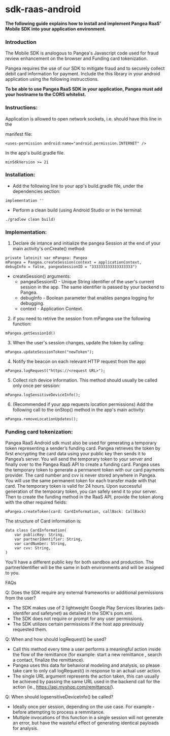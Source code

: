 # sdk-raas-android

**The following guide explains how to install and implement Pangea RaaS' Mobile SDK into your application environment.**

### Introduction


The Mobile SDK is analogous to Pangea's Javascript code used for fraud review enhancement on the browser and Funding card tokenization.

Pangea requires the use of our SDK to mitigate fraud and to securely collect debit card information for payment. 
Include the this library in your android application using the following instrucctions.


**To be able to use Pangea RaaS SDK in your application, Pangea must add your hostname to the CORS whitelist.**


### Instructions:

Application is allowed to open network sockets, i.e. should have this line in the

manifest file:
```
<uses-permission android:name="android.permission.INTERNET" />
```

In the app's build.gradle file.
```
minSdkVersion >= 21 
```

### Installation:
* Add the following line to your app's build.gradle file, under the dependencies
section:
```
implementation ''
```

* Perform a clean build (using Android Studio or in the terminal: 
```
./gradlew clean build)
```


### Implementation:

1. Declare de intance and initialize the pangea Session at the end of your main activity's onCreate() method:
```
private lateinit var mPangea: Pangea
mPangea = Pangea.createSession(context = applicationContext,  debugInfo = false, pangeaSessionID = "333333333333333333")
```
* createSession() arguments:
  - pangeaSessionID - Unique String identifier of the user's current session in the app. The same identifier is passed by your backend to Pangea.
  - debugInfo - Boolean parameter that enables pangea logging for debugging.
  - context - Application Context.
  
2. if you need to retrive the session from mPangea use the following function:
```
mPangea.getSessionId()
```

3. When the user's session changes, update the token by calling:
```
mPangea.updateSessionToken("newToken");
```
4. Notify the beacon on each relevant HTTP request from the app:
```
mPangea.logRequest("https://<request URL>");
```
5. Collect rich device information. This method should usually be called only once per session:
```
mPangea.logSensitiveDeviceInfo();
```
6. (Recommended if your app requests location permissions) Add the following call to the onStop() method in
the app's main activity:
```
mPangea.removeLocationUpdates();
```

### Funding card tokenization:

Pangea RaaS Android sdk must also be used for generating a temporary token representing a sender’s funding card. Pangea retrieves the token by first encrypting the card data using your public key then sends it to Pangea’s server. You will send the temporary token to your server and finally over to the Pangea RaaS API to create a funding card. Pangea uses the temporary token to generate a permanent token with our card payments provider. The card number and cvv is never stored anywhere in Pangea. You will use the same permanent token for each transfer made with that card. The temporary token is valid for 24 hours. Upon successful generation of the temporary token, you can safely send it to your server. Then to create the funding method in the RaaS API, provide the token along with the other required fields: 

```
mPangea.createToken(card: CardInformation, callBack: CallBack)
```
The structure of Card information is:

```
data class CardInformation(
    var publicKey: String,
    var partnerIdentifier: String,
    var cardNumber: String,
    var cvv: String,
)
```

You’ll have a different public key for both sandbox and production. The partnerIdentifier will be the same in both environments and will be assigned to you.

FAQs

Q: Does the SDK require any external frameworks or additional permissions from the user?
* The SDK makes use of 2 lightweight Google Play Services libraries (ads-identifer
and safetynet) as detailed in the SDK's pom.xml.
* The SDK does not require or prompt for any user permissions.
* The SDK utilizes certain permissions if the host app previously requested them.

Q: When and how should logRequest() be used?
* Call this method every time a user performs a meaningful action inside the flow of the remittance (for
example: start a new remittance , search a contact, finalize the remittance).
* Pangea uses this data for behavioral modeling and analysis, so please take care
to only call logRequest() in response to an actual user action.
* The single URL argument represents the action taken, this can usually be
achieved by passing the same URL used in the backend call for the action (ie.,
https://api.myshop.com/remittance/).

Q: When should logsensitiveDeviceInfo() be called?
* Ideally once per session, depending on the use case. For example - before
attempting to process a remmitance.
* Multiple invocations of this function in a single session will not generate an error,
but have the wasteful effect of generating identical payloads for analysis.




